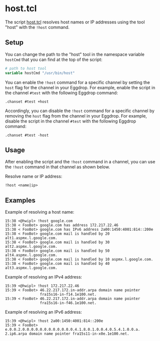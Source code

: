 # host.tcl

The script [host.tcl](host.tcl) resolves host names or IP addresses using the
tool "host" with the `!host` command.

## Setup

You can change the path to the "host" tool in the namespace variable `hostCmd`
that you can find at the top of the script:

```tcl
# path to host tool
variable hostCmd "/usr/bin/host"
```

You can enable the `!host` command for a specific channel by setting the
`host` flag for the channel in your Eggdrop. For example, enable the script in
the channel `#test` with the following Eggdrop command:

```
.chanset #test +host
```

Accordingly, you can disable the `!host` command for a specific channel by
removing the `host` flag from the channel in your Eggdrop. For example, disable
the script in the channel `#test` with the following Eggdrop command:

```
.chanset #test -host
```

## Usage

After enabling the script and the `!host` command in a channel, you can use the
`!host` command in that channel as shown below.

Resolve name or IP address:

```
!host <name|ip>
```

## Examples

Example of resolving a host name:

```
15:38 <@hwipl> !host google.com
15:38 < FooBot> google.com has address 172.217.22.46
15:38 < FooBot> google.com has IPv6 address 2a00:1450:4001:814::200e
15:38 < FooBot> google.com mail is handled by 20 alt1.aspmx.l.google.com.
15:38 < FooBot> google.com mail is handled by 30 alt2.aspmx.l.google.com.
15:38 < FooBot> google.com mail is handled by 50 alt4.aspmx.l.google.com.
15:38 < FooBot> google.com mail is handled by 10 aspmx.l.google.com.
15:38 < FooBot> google.com mail is handled by 40 alt3.aspmx.l.google.com.
```

Example of resolving an IPv4 address:

```
15:39 <@hwipl> !host 172.217.22.46
15:39 < FooBot> 46.22.217.172.in-addr.arpa domain name pointer
                fra15s16-in-f14.1e100.net.
15:39 < FooBot> 46.22.217.172.in-addr.arpa domain name pointer
                fra15s16-in-f46.1e100.net.
```

Example of resolving an IPv6 address:

```
15:39 <@hwipl> !host 2a00:1450:4001:814::200e
15:39 < FooBot> e.0.0.2.0.0.0.0.0.0.0.0.0.0.0.0.4.1.8.0.1.0.0.4.0.5.4.1.0.0.a.
2.ip6.arpa domain name pointer fra15s11-in-x0e.1e100.net.
```
